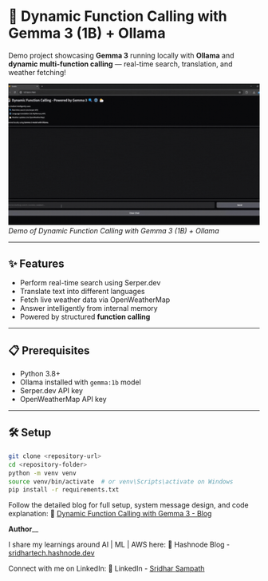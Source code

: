 # 🚀 Dynamic Function Calling with Gemma 3 (1B) + Ollama

Demo project showcasing **Gemma 3** running locally with **Ollama** and **dynamic multi-function calling** — real-time search, translation, and weather fetching!

![Demo of Dynamic Function Calling with Gemma 3](Demo/Demo_Gemma3_function_calling.gif)
*Demo of Dynamic Function Calling with Gemma 3 (1B) + Ollama*


---

## ✨ Features

- Perform real-time search using Serper.dev
- Translate text into different languages
- Fetch live weather data via OpenWeatherMap
- Answer intelligently from internal memory
- Powered by structured **function calling**

---

## 📋 Prerequisites

- Python 3.8+
- Ollama installed with `gemma:1b` model
- Serper.dev API key
- OpenWeatherMap API key

---

## 🛠️ Setup

```bash
git clone <repository-url>
cd <repository-folder>
python -m venv venv
source venv/bin/activate  # or venv\Scripts\activate on Windows
pip install -r requirements.txt
```
Follow the detailed blog for full setup, system message design, and code explanation:
🔗 [Dynamic Function Calling with Gemma 3 - Blog](https://sridhartech.hashnode.dev/preview/680f081299b9a5473cfa19a5)

**Author**__

I share my learnings around AI | ML | AWS here:
🔗 Hashnode Blog - [sridhartech.hashnode.dev](https://sridhartech.hashnode.dev/)

Connect with me on LinkedIn:
🔗 LinkedIn - [Sridhar Sampath](https://www.linkedin.com/in/sridharsampath89/)
